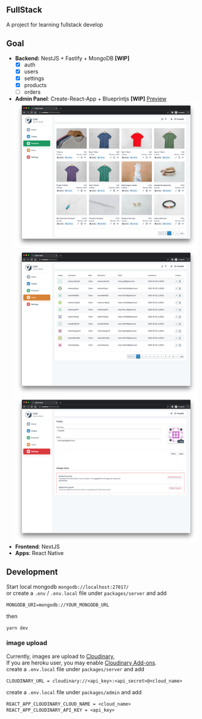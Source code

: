 ## FullStack

A project for learning fullstack develop

## Goal

- **Backend:** NestJS + Fastify + MongoDB **[WIP]**
  - [x] auth
  - [x] users
  - [x] settings
  - [x] products
  - [ ] orders
- **Admin Panel**: Create-React-App + Blueprintjs **[WIP]** [Preview](https://pong-fullstack.herokuapp.com/admin)
  <img src="./screenshot/admin-products.png">
  <img src="./screenshot/admin-users.png">
  <img src="./screenshot/admin-settings.png">
- **Frontend**: NextJS
- **Apps**: React Native

## Development

Start local mongodb `mongodb://localhost:27017/` <br />
or create a `.env` / `.env.local` file under `packages/server` and add

```
MONGODB_URI=mongodb://YOUR_MONGODB_URL
```

then

```
yarn dev
```

### image upload

Currently, images are upload to [Cloudinary](https://cloudinary.com/), <br />
If you are heroku user, you may enable [Cloudinary Add-ons](https://elements.heroku.com/addons/cloudinary). <br />
create a `.env.local` file under `packages/server` and add

```
CLOUDINARY_URL = cloudinary://<api_key>:<api_secret>@<cloud_name>
```

create a `.env.local` file under `packages/admin` and add

```
REACT_APP_CLOUDINARY_CLOUD_NAME = <cloud_name>
REACT_APP_CLOUDINARY_API_KEY = <api_key>
```
